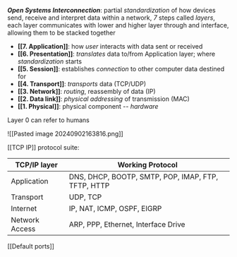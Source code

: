 ***Open Systems Interconnection***: partial *standardization* of how devices send, receive and interpret data within a network, *7* steps called *layers*, each layer communicates with lower and higher layer through and interface, allowing them to be stacked together

- **[[7. Application]]**: how *user* interacts with data sent or received
- **[[6. Presentation]]**: *translates* data to/from Application layer; where *standardization* starts
- **[[5. Session]]**: establishes *connection* to other computer data destined for
- **[[4. Transport]]**: *transports* data (TCP/UDP)
- **[[3. Network]]**: *routing*, reassembly of data (IP)
- **[[2. Data link]]**: *physical addressing* of transmission (MAC)
- **[[1. Physical]]**: physical component -- *hardware*

Layer 0 can refer to humans


![[Pasted image 20240902163816.png]]


[[TCP IP]] protocol suite:

| TCP/IP layer   | Working Protocol                                   |
| -------------- | -------------------------------------------------- |
| Application    | DNS, DHCP, BOOTP, SMTP, POP, IMAP, FTP, TFTP, HTTP |
| Transport      | UDP, TCP                                           |
| Internet       | IP, NAT, ICMP, OSPF, EIGRP                         |
| Network Access | ARP, PPP, Ethernet, Interface Drive                |


[[Default ports]]